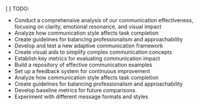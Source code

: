 [ ] TODO: 
- Conduct a comprehensive analysis of our communication effectiveness, focusing on clarity, emotional resonance, and visual impact
- Analyze how communication style affects task completion
- Create guidelines for balancing professionalism and approachability
- Develop and test a new adaptive communication framework
- Create visual aids to simplify complex communication concepts
- Establish key metrics for evaluating communication impact
- Build a repository of effective communication examples
- Set up a feedback system for continuous improvement
- Analyze how communication style affects task completion
- Create guidelines for balancing professionalism and approachability
- Develop baseline metrics for future comparisons
- Experiment with different message formats and styles